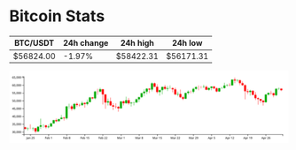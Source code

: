 # Bitcoin Stats

BTC/USDT|24h change|24h high|24h low|
|---|---|---|---|
|$56824.00|-1.97%|$58422.31|$56171.31|

<img src="./chart.svg">
